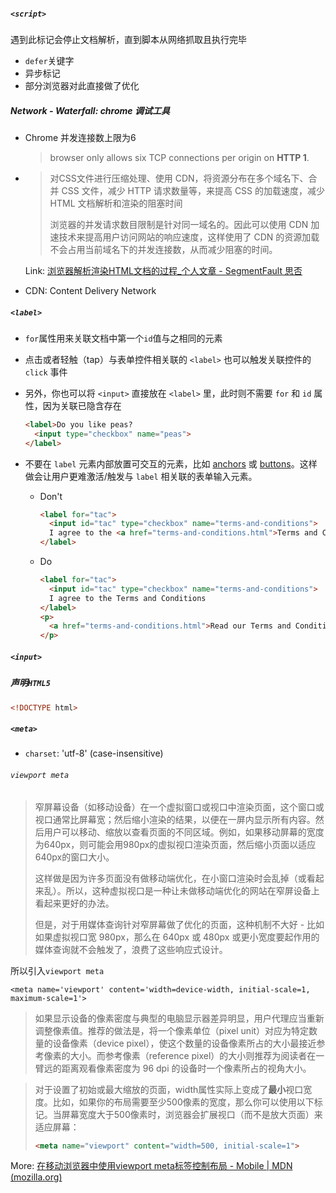 ##### `<script>`

遇到此标记会停止文档解析，直到脚本从网络抓取且执行完毕

* `defer`关键字
* 异步标记
* 部分浏览器对此直接做了优化

##### Network - Waterfall: chrome 调试工具

* Chrome 并发连接数上限为6

  > browser only allows six TCP connections per origin on **HTTP 1**.

* > 对CSS文件进行压缩处理、使用 CDN，将资源分布在多个域名下、合并 CSS 文件，减少 HTTP 请求数量等，来提高 CSS 的加载速度，减少 HTML 文档解析和渲染的阻塞时间
  >
  > 浏览器的并发请求数目限制是针对同一域名的。因此可以使用 CDN 加速技术来提高用户访问网站的响应速度，这样使用了 CDN 的资源加载不会占用当前域名下的并发连接数，从而减少阻塞的时间。

  Link: [浏览器解析渲染HTML文档的过程_个人文章 - SegmentFault 思否](https://segmentfault.com/a/1190000018652029)

* CDN: Content Delivery Network

##### `<label>`

* `for`属性用来关联文档中第一个`id`值与之相同的元素

* 点击或者轻触（tap）与表单控件相关联的 `<label>` 也可以触发关联控件的 `click` 事件

* 另外，你也可以将 `<input>` 直接放在 `<label>` 里，此时则不需要 `for` 和 `id` 属性，因为关联已隐含存在

  ```html
  <label>Do you like peas?
    <input type="checkbox" name="peas">
  </label>
  ```

* 不要在 `label` 元素内部放置可交互的元素，比如 [anchors](https://developer.mozilla.org/zh-CN/docs/Web/HTML/Element/a) 或 [buttons](https://developer.mozilla.org/zh-CN/docs/Web/HTML/Element/button)。这样做会让用户更难激活/触发与 `label` 相关联的表单输入元素。

  * Don't

    ```html
    <label for="tac">
      <input id="tac" type="checkbox" name="terms-and-conditions">
      I agree to the <a href="terms-and-conditions.html">Terms and Conditions</a>
    </label>
    ```

  * Do

    ```html
    <label for="tac">
      <input id="tac" type="checkbox" name="terms-and-conditions">
      I agree to the Terms and Conditions
    </label>
    <p>
      <a href="terms-and-conditions.html">Read our Terms and Conditions</a>
    </p>
    ```

##### `<input>`

##### 声明`HTML5`

```html
<!DOCTYPE html>
```

##### `<meta>`

* `charset`: 'utf-8' (case-insensitive)

###### `viewport meta`

> 窄屏幕设备（如移动设备）在一个虚拟窗口或视口中渲染页面，这个窗口或视口通常比屏幕宽；然后缩小渲染的结果，以便在一屏内显示所有内容。然后用户可以移动、缩放以查看页面的不同区域。例如，如果移动屏幕的宽度为640px，则可能会用980px的虚拟视口渲染页面，然后缩小页面以适应640px的窗口大小。
>
> 这样做是因为许多页面没有做移动端优化，在小窗口渲染时会乱掉（或看起来乱）。所以，这种虚拟视口是一种让未做移动端优化的网站在窄屏设备上看起来更好的办法。
>
> 但是，对于用媒体查询针对窄屏幕做了优化的页面，这种机制不大好 - 比如如果虚拟视口宽 980px，那么在 640px 或 480px 或更小宽度要起作用的媒体查询就不会触发了，浪费了这些响应式设计。

所以引入`viewport meta`

`<meta name='viewport' content='width=device-width, initial-scale=1, maximum-scale=1'>`

> 如果显示设备的像素密度与典型的电脑显示器差异明显，用户代理应当重新调整像素值。推荐的做法是，将一个像素单位（pixel unit）对应为特定数量的设备像素（device pixel），使这个数量的设备像素所占的大小最接近参考像素的大小。而参考像素（reference pixel）的大小则推荐为阅读者在一臂远的距离观看像素密度为 96 dpi 的设备时一个像素所占的视角大小。

> 对于设置了初始或最大缩放的页面，width属性实际上变成了**最小**视口宽度。比如，如果你的布局需要至少500像素的宽度，那么你可以使用以下标记。当屏幕宽度大于500像素时，浏览器会扩展视口（而不是放大页面）来适应屏幕：
>
> ```html
> <meta name="viewport" content="width=500, initial-scale=1">
> ```

More: [在移动浏览器中使用viewport meta标签控制布局 - Mobile | MDN (mozilla.org)](https://developer.mozilla.org/zh-CN/docs/Mobile/Viewport_meta_tag)

